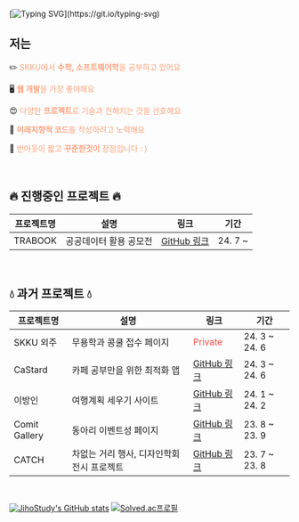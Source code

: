 
  
<!-- ![header](https://capsule-render.vercel.app/api?type=Soft&color=0:c17019,20:cb8614,40:d39d10,60:d7b413,80:d8cc1f&height=200&section=header&fontSize=50&fontColor=ffffff&fontAlignY=40) -->

[![Typing SVG](https://readme-typing-svg.demolab.com?font=Fira+Code&weight=500&size=25&pause=1000&color=ffffff&center=true&vCenter=true&repeat=true&random=false&width=435&lines=Hello+I'm+Jiho.)](https://git.io/typing-svg)

## 저는
✏️ <span style="color:#FFA07A">SKKU에서 <strong>수학, 소프트웨어학</strong>을 공부하고 있어요</span><br/> 

🖥️ <span style="color:#FFA07A"><strong>웹 개발</strong>을 가장 좋아해요</span><br/> 

😍 <span style="color:#FFA07A">다양한 <strong>프로젝트</strong>로 기술과 친해지는 것을 선호해요</span><br/> 

🤔 <span style="color:#FFA07A"><strong>미래지향적 코드</strong>를 작성하려고 노력해요</span><br/> 

💪 <span style="color:#FFA07A">번아웃이 짧고 <strong>꾸준한것이</strong> 장점입니다 : )</span><br/>
 
</br>

## 🔥 진행중인 프로젝트 🔥
| 프로젝트명 | 설명 | 링크 | 기간 |
|------------|------|------|------|
| TRABOOK | 공공데이터 활용 공모전 | [GitHub 링크](https://github.com/Tra-Book/Frontend) | 24. 7 ~  |

</br>

## 💧 과거 프로젝트 💧

| 프로젝트명 | 설명 | 링크 | 기간 |
|------------|------|------|------|
| SKKU 외주 | 무용학과 콩쿨 접수 페이지 | <span style="color:#f54842">Private</span> | 24. 3 ~ 24. 6 |
| CaStard | 카페 공부만을 위한 최적화 앱 | [GitHub 링크](https://github.com/SKKUCapstone/Ca_stard_app) | 24. 3 ~ 24. 6 |
| 이방인 | 여행계획 세우기 사이트 | [GitHub 링크](https://github.com/jihostudy/mytrip) | 24. 1 ~ 24. 2 |
| Comit Gallery | 동아리 이벤트성 페이지 | [GitHub 링크](https://github.com/skku-comit/gallery-web) | 23. 8 ~ 23. 9 |
| CATCH | 차없는 거리 행사, 디자인학회 전시 프로젝트 | [GitHub 링크](https://github.com/skku-comit/catch) | 23. 7 ~ 23. 8 |

</br>

[![JihoStudy's GitHub stats](https://github-readme-stats.vercel.app/api?username=jihostudy)](https://github.com/anuraghazra/github-readme-stats)
[![Solved.ac프로필](http://mazassumnida.wtf/api/v2/generate_badge?boj=nextltd)](https://solved.ac/{handle})
<br/>

<!--
## Interested in

![React](https://img.shields.io/badge/React-20232A?style=for-the-badge&logo=react&logoColor=61DAFB)![nextjs](https://img.shields.io/badge/Next.js-000?logo=nextdotjs&logoColor=fff&style=for-the-badge)![Typescript](https://img.shields.io/badge/Typescript-2F74C0?style=for-the-badge&logo=Typescript&logoColor=white)![tailwind](https://img.shields.io/badge/Tailwind_CSS-38B2AC?style=for-the-badge&logo=tailwind-css&logoColor=white)

![firebase](https://img.shields.io/badge/Firebase-039BE5?style=for-the-badge&logo=Firebase&logoColor=white)![NodeJS](https://img.shields.io/badge/node.js-6DA55F?style=for-the-badge&logo=node.js&logoColor=white)

![React Router](https://img.shields.io/badge/React_Router-CA4245?style=for-the-badge&logo=react-router&logoColor=white)![React Query](https://img.shields.io/badge/-React%20Query-FF4154?style=for-the-badge&logo=react%20query&logoColor=white)![React Hook Form](https://img.shields.io/badge/React%20Hook%20Form-%23EC5990.svg?style=for-the-badge&logo=reacthookform&logoColor=white)



![git](https://img.shields.io/badge/GIT-E44C30?style=for-the-badge&logo=git&logoColor=white)![github](https://img.shields.io/badge/GitHub-100000?style=for-the-badge&logo=github&logoColor=white)![docker](https://img.shields.io/badge/docker-%230db7ed.svg?style=for-the-badge&logo=docker&logoColor=white)![vercel](https://img.shields.io/badge/Vercel-000000?style=for-the-badge&logo=vercel&logoColor=white)![figma](https://img.shields.io/badge/Figma-F24E1E?style=for-the-badge&logo=figma&logoColor=white)

![c](https://img.shields.io/badge/C-00599C?style=for-the-badge&logo=c&logoColor=white)![Python](https://img.shields.io/badge/python-3670A0?style=for-the-badge&logo=python&logoColor=ffdd54)
### :pencil: I have Experience on

![jquery](https://img.shields.io/badge/jQuery-0769AD?style=for-the-badge&logo=jquery&logoColor=white)![java](https://img.shields.io/badge/Java-ED8B00?style=for-the-badge&logo=openjdk&logoColor=white)![dart](https://img.shields.io/badge/Dart-0175C2?style=for-the-badge&logo=dart&logoColor=white)![Flutter](https://img.shields.io/badge/Flutter-02569B?style=for-the-badge&logo=flutter&logoColor=white)![sqlite](	https://img.shields.io/badge/SQLite-07405E?style=for-the-badge&logo=sqlite&logoColor=white)
### :muscle: Problem Solving



**jihostudy/jihostudy** is a ✨ _special_ ✨ repository because its `README.md` (this file) appears on your GitHub profile.

Here are some ideas to get you started:

-  ...
- 🌱 I’m currently learning ...
- 👯 I’m looking to collaborate on ...
- 🤔 I’m looking for help with ...
- 💬 Ask me about ...
- 📫 How to reach me: ...
- 😄 Pronouns: ...
- ⚡ Fun fact: ...
-->

